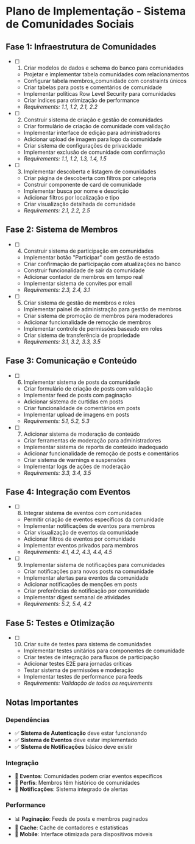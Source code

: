 # Plano de Implementação - Sistema de Comunidades Sociais

## Fase 1: Infraestrutura de Comunidades

- [ ] 1. Criar modelos de dados e schema do banco para comunidades
  - Projetar e implementar tabela comunidades com relacionamentos
  - Configurar tabela membros_comunidade com constraints únicos
  - Criar tabelas para posts e comentários de comunidade
  - Implementar políticas Row Level Security para comunidades
  - Criar índices para otimização de performance
  - _Requirements: 1.1, 1.2, 2.1, 2.2_

- [ ] 2. Construir sistema de criação e gestão de comunidades
  - Criar formulário de criação de comunidade com validação
  - Implementar interface de edição para administradores
  - Adicionar upload de imagem para logo da comunidade
  - Criar sistema de configurações de privacidade
  - Implementar exclusão de comunidade com confirmação
  - _Requirements: 1.1, 1.2, 1.3, 1.4, 1.5_

- [ ] 3. Implementar descoberta e listagem de comunidades
  - Criar página de descoberta com filtros por categoria
  - Construir componente de card de comunidade
  - Implementar busca por nome e descrição
  - Adicionar filtros por localização e tipo
  - Criar visualização detalhada de comunidade
  - _Requirements: 2.1, 2.2, 2.5_

## Fase 2: Sistema de Membros

- [ ] 4. Construir sistema de participação em comunidades
  - Implementar botão "Participar" com gestão de estado
  - Criar confirmação de participação com atualizações no banco
  - Construir funcionalidade de sair da comunidade
  - Adicionar contador de membros em tempo real
  - Implementar sistema de convites por email
  - _Requirements: 2.3, 2.4, 3.1_

- [ ] 5. Criar sistema de gestão de membros e roles
  - Implementar painel de administração para gestão de membros
  - Criar sistema de promoção de membros para moderadores
  - Adicionar funcionalidade de remoção de membros
  - Implementar controle de permissões baseado em roles
  - Criar sistema de transferência de propriedade
  - _Requirements: 3.1, 3.2, 3.3, 3.5_

## Fase 3: Comunicação e Conteúdo

- [ ] 6. Implementar sistema de posts da comunidade
  - Criar formulário de criação de posts com validação
  - Implementar feed de posts com paginação
  - Adicionar sistema de curtidas em posts
  - Criar funcionalidade de comentários em posts
  - Implementar upload de imagens em posts
  - _Requirements: 5.1, 5.2, 5.3_

- [ ] 7. Adicionar sistema de moderação de conteúdo
  - Criar ferramentas de moderação para administradores
  - Implementar sistema de reports de conteúdo inadequado
  - Adicionar funcionalidade de remoção de posts e comentários
  - Criar sistema de warnings e suspensões
  - Implementar logs de ações de moderação
  - _Requirements: 3.3, 3.4, 3.5_

## Fase 4: Integração com Eventos

- [ ] 8. Integrar sistema de eventos com comunidades
  - Permitir criação de eventos específicos da comunidade
  - Implementar notificações de eventos para membros
  - Criar visualização de eventos da comunidade
  - Adicionar filtros de eventos por comunidade
  - Implementar eventos privados para membros
  - _Requirements: 4.1, 4.2, 4.3, 4.4, 4.5_

- [ ] 9. Implementar sistema de notificações para comunidades
  - Criar notificações para novos posts na comunidade
  - Implementar alertas para eventos da comunidade
  - Adicionar notificações de menções em posts
  - Criar preferências de notificação por comunidade
  - Implementar digest semanal de atividades
  - _Requirements: 5.2, 5.4, 4.2_

## Fase 5: Testes e Otimização

- [ ] 10. Criar suite de testes para sistema de comunidades
  - Implementar testes unitários para componentes de comunidade
  - Criar testes de integração para fluxos de participação
  - Adicionar testes E2E para jornadas críticas
  - Testar sistema de permissões e moderação
  - Implementar testes de performance para feeds
  - _Requirements: Validação de todos os requirements_

## Notas Importantes

### Dependências
- ✅ **Sistema de Autenticação** deve estar funcionando
- ✅ **Sistema de Eventos** deve estar implementado
- ✅ **Sistema de Notificações** básico deve existir

### Integração
- 🔗 **Eventos**: Comunidades podem criar eventos específicos
- 🔗 **Perfis**: Membros têm histórico de comunidades
- 🔗 **Notificações**: Sistema integrado de alertas

### Performance
- 📊 **Paginação**: Feeds de posts e membros paginados
- 🚀 **Cache**: Cache de contadores e estatísticas
- 📱 **Mobile**: Interface otimizada para dispositivos móveis